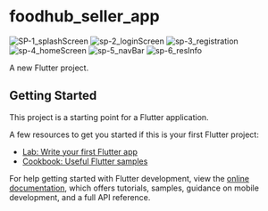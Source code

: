 # foodhub_seller_app
![SP-1_splashScreen](https://github.com/QuantumGeek01/foodhub_seller_app/assets/136366279/556412c0-98b7-4711-b2d6-6e5cc8405851)
![sp-2_loginScreen](https://github.com/QuantumGeek01/foodhub_seller_app/assets/136366279/0371e383-d1b0-4684-8136-b93c2f6dd791)
![sp-3_registration](https://github.com/QuantumGeek01/foodhub_seller_app/assets/136366279/2962eddf-fc90-4afd-a508-59c47176ebbc)
![sp-4_homeScreen](https://github.com/QuantumGeek01/foodhub_seller_app/assets/136366279/fb6e4993-cc75-4d93-8826-3453d415a5d0)
![sp-5_navBar](https://github.com/QuantumGeek01/foodhub_seller_app/assets/136366279/59276395-321f-4bca-9533-317a1b976be6)
![sp-6_resInfo](https://github.com/QuantumGeek01/foodhub_seller_app/assets/136366279/253c4a05-d668-408b-9ce2-e4ad5314a684)



A new Flutter project.

## Getting Started

This project is a starting point for a Flutter application.

A few resources to get you started if this is your first Flutter project:

- [Lab: Write your first Flutter app](https://docs.flutter.dev/get-started/codelab)
- [Cookbook: Useful Flutter samples](https://docs.flutter.dev/cookbook)

For help getting started with Flutter development, view the
[online documentation](https://docs.flutter.dev/), which offers tutorials,
samples, guidance on mobile development, and a full API reference.
